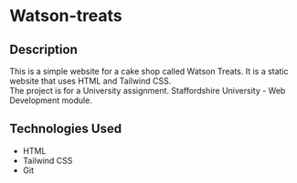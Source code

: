 # Watson-treats

## Description

This is a simple website for a cake shop called Watson Treats. It is a static website that uses HTML and Tailwind CSS. </br>
The project is for a University assignment. Staffordshire University - Web Development module.

## Technologies Used

-   HTML
-   Tailwind CSS
-   Git

